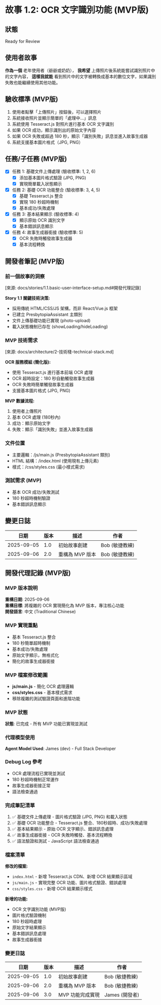 # 故事 1.2: OCR 文字識別功能 (MVP版)

## 狀態
Ready for Review

## 使用者故事
**作為一個** 老年使用者（爺爺或奶奶），
**我希望** 上傳照片後系統能嘗試識別照片中的文字內容，
**這樣我就能** 看到照片中的文字被轉換成基本的數位文字，如果識別失敗也能繼續使用其他功能。

## 驗收標準 (MVP版)

1. 使用者點擊「上傳照片」按鈕後，可以選擇照片
2. 系統接收照片並顯示簡單的「處理中...」訊息
3. 系統使用 Tesseract.js 對照片進行基本 OCR 文字識別
4. 如果 OCR 成功，顯示識別出的原始文字內容
5. 如果 OCR 失敗或超過 180 秒，顯示「識別失敗」訊息並進入故事生成器
6. 系統支援基本圖片格式（JPG, PNG）

## 任務/子任務 (MVP版)

- [x] 任務 1: 基礎文件上傳處理 (驗收標準: 1, 2, 6)
  - [x] 添加基本圖片格式驗證 (JPG, PNG)
  - [x] 實現簡單載入狀態顯示

- [x] 任務 2: 基礎 OCR 功能整合 (驗收標準: 3, 4, 5)
  - [x] 基礎 Tesseract.js 整合
  - [x] 實現 180 秒超時機制
  - [x] 基本成功/失敗處理

- [x] 任務 3: 基本結果顯示 (驗收標準: 4)
  - [x] 顯示原始 OCR 識別文字
  - [x] 基本錯誤訊息顯示

- [x] 任務 4: 故事生成器銜接 (驗收標準: 5)
  - [x] OCR 失敗時觸發故事生成器
  - [x] 基本流程轉換

## 開發者筆記 (MVP版)

### 前一個故事的洞察
[來源: docs/stories/1.1.basic-user-interface-setup.md#開發代理記錄]

**Story 1.1 關鍵技術決策:**
- 採用傳統 HTML/CSS/JS 架構，而非 React/Vue.js 框架
- 已建立 PresbytopiaAssistant 主類別
- 文件上傳基礎功能已實現 (photo-upload)
- 載入狀態機制已存在 (showLoading/hideLoading)

### MVP 技術需求
[來源: docs/architecture/2-技術棧-technical-stack.md]

**OCR 服務模組 (簡化版):**
- 使用 Tesseract.js 進行基本前端 OCR 處理
- OCR 超時設定：180 秒自動觸發故事生成器
- OCR 失敗時簡單觸發故事生成器
- 支援基本圖片格式 (JPG, PNG)

**MVP 數據流程:**
1. 使用者上傳照片
2. 基本 OCR 處理 (180秒內)
3. 成功：顯示原始文字
4. 失敗：顯示「識別失敗」並進入故事生成器

### 文件位置
- 主要邏輯：/js/main.js (PresbytopiaAssistant 類別)
- HTML 結構：/index.html (使用現有上傳元素)
- 樣式：/css/styles.css (最小樣式需求)

### 測試需求 (MVP)
- 基本 OCR 成功/失敗測試
- 180 秒超時機制驗證
- 基本錯誤訊息顯示

## 變更日誌

| 日期 | 版本 | 描述 | 作者 |
|------|------|------|------|
| 2025-09-05 | 1.0 | 初始故事創建 | Bob (敏捷教練) |
| 2025-09-06 | 2.0 | 重構為 MVP 版本 | Bob (敏捷教練) |

## 開發代理記錄 (MVP版)

### MVP 版本說明
**重構日期**: 2025-09-06  
**重構目標**: 將複雜的 OCR 實現簡化為 MVP 版本，專注核心功能  
**開發語言**: 中文 (Traditional Chinese)

### MVP 實現重點
- 基本 Tesseract.js 整合
- 180 秒簡單超時機制  
- 基本成功/失敗處理
- 原始文字顯示，無格式化
- 簡化的故事生成器銜接

### MVP 檔案修改範圍
- **js/main.js** - 簡化 OCR 處理邏輯
- **css/styles.css** - 基本樣式需求  
- 移除複雜的測試驗證頁面和進階功能

### MVP 狀態
**狀態**: 已完成 - 所有 MVP 功能已實現並測試

### 代理模型使用
**Agent Model Used**: James (dev) - Full Stack Developer

### Debug Log 參考
- OCR 處理流程已實現並測試
- 180 秒超時機制正常運作
- 故事生成器銜接正常
- 語法檢查通過

### 完成筆記清單
1. ✅ 基礎文件上傳處理 - 圖片格式驗證 (JPG, PNG) 和載入狀態
2. ✅ 基礎 OCR 功能整合 - Tesseract.js 整合、180秒超時、成功/失敗處理
3. ✅ 基本結果顯示 - 原始 OCR 文字顯示、錯誤訊息處理
4. ✅ 故事生成器銜接 - OCR 失敗時觸發、基本流程轉換
5. ✅ 語法驗證和測試 - JavaScript 語法檢查通過

### 檔案清單
**修改的檔案:**
- `index.html` - 新增 Tesseract.js CDN、新增 OCR 結果顯示區域
- `js/main.js` - 實現完整 OCR 功能、圖片格式驗證、錯誤處理
- `css/styles.css` - 新增 OCR 結果顯示樣式

**新增的功能:**
- OCR 文字識別功能 (MVP版)
- 圖片格式驗證機制
- 180 秒超時處理
- 原始文字結果顯示
- 基本錯誤訊息處理
- 故事生成器銜接

### 變更日誌
| 日期 | 版本 | 描述 | 作者 |
|------|------|------|------|
| 2025-09-05 | 1.0 | 初始故事創建 | Bob (敏捷教練) |
| 2025-09-06 | 2.0 | 重構為 MVP 版本 | Bob (敏捷教練) |
| 2025-09-06 | 3.0 | MVP 功能完成實現 | James (開發者) |
